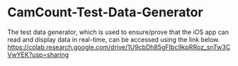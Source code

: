 # CamCount-Test-Data-Generator

The test data generator, which is used to ensure/prove that the iOS app can read and display data in real-time, can be accessed using the link below.
https://colab.research.google.com/drive/1U9cbDh85gFIbc9kpRRoz_snTw3CVwYEK?usp=sharing
